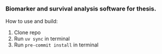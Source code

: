 ### Biomarker and survival analysis software for thesis.

How to use and build:
1. Clone repo
2. Run ``uv sync`` in terminal
3. Run ``pre-commit install`` in terminal
